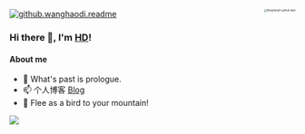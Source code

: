 <p>
  <a href="https://count.getloli.com/">
    <img src="https://count.getloli.com/get/@github.wanghaodi.readme?theme=rule34" alt="github.wanghaodi.readme" />
  </a>
  <a href="">
    <img align="right" src="https://github-readme-stats.anuraghazra1.vercel.app/api?username=wanghaodi&count_private=true&show_icons=true&theme=material-palenight" alt="WangHaodi's github stats" style="zoom:30%;" />
  </a>
</p>

### Hi there 👋, I'm [HD](https://github.com/wanghaodi)!

#### About me

- &#x1F52D; What's past is prologue.
- &#x1F4EB; 个人博客 [Blog](https://whdi.top)
- &#x1F914; Flee as a bird to your mountain!

<img align="center" src="https://github-readme-stats.vercel.app/api/top-langs/?username=wanghaodi&layout=compact&theme=material-palenight"/>

<!--
#### Platforms&tools

[![](https://img.shields.io/badge/-Ubuntu%2020.04%20LTS-E95420?style=flat-square&logo=Ubuntu&logoColor=white)](https://ubuntu.com/)
[![](https://img.shields.io/badge/-Visual%20Studio%20Code-blue?style=flat-square&logo=visual-studio-code&logoColor=white)](https://code.visualstudio.com/)
[![](https://img.shields.io/badge/-PyCharm-000000?style=flat-square&logo=pycharm&logoColor=white)](https://www.jetbrains.com/pycharm/)

[![](https://img.shields.io/badge/-HTML5-e34f26?style=flat-square&logo=html5&logoColor=white)](https://html.spec.whatwg.org/)
[![](https://img.shields.io/badge/-CSS3-1572b6?style=flat-square&logo=css3&logoColor=white)](https://www.w3.org/Style/CSS/)
[![](https://img.shields.io/badge/-JavaScript-f7e018?style=flat-square&logo=javascript&logoColor=white)](https://www.ecma-international.org/)
[![](https://img.shields.io/badge/-Node.js-43853d?style=flat-square&logo=node.js&logoColor=white)](https://nodejs.org/)
[![](https://img.shields.io/badge/-NPM-cb3837?style=flat-square&logo=npm&logoColor=white)](https://npmjs.com/)
[![](https://img.shields.io/badge/-Vue.js-4fc08d?style=flat-square&logo=vue.js&logoColor=white)](https://vuejs.org/)
[![](https://img.shields.io/badge/-Python-yellow?style=flat-square&logo=python&logoColor=white)](https://www.python.org/)
[![](https://img.shields.io/badge/-Miniconda-42B029?style=flat-square&logo=anaconda&logoColor=white)](https://conda.io/)
[![](https://img.shields.io/badge/-Golang-00add8?style=flat-square&logo=go&logoColor=white)](https://golang.org/)
[![](https://img.shields.io/badge/-Docker-2496ed?style=flat-square&logo=docker&logoColor=white)](https://www.docker.com/)
[![](https://img.shields.io/badge/-MariaDB-003545?style=flat-square&logo=mariadb&logoColor=white)](https://mariadb.com/)
[![](https://img.shields.io/badge/-Redis-dc382d?style=flat-square&logo=redis&logoColor=white)](https://redis.io/)
[![](https://img.shields.io/badge/-Nginx-269539?style=flat-square&logo=nginx&logoColor=white)](https://nginx.org/)
[![](https://img.shields.io/badge/-Git-f05032?style=flat-square&logo=git&logoColor=white)](https://git-scm.com/)
[![](https://img.shields.io/badge/-Linux-fcc624?style=flat-square&logo=linux&logoColor=white)](https://www.linuxfoundation.org/)
[![](https://img.shields.io/badge/-Raspberry%20Pi-C51A4A?style=flat-square&logo=raspberrypi&logoColor=white)](https://www.raspberrypi.org/)
[![](https://img.shields.io/badge/-PyTorch-ee4c2c?style=flat-square&logo=pytorch&logoColor=white)](https://pytorch.org/)
[![](https://img.shields.io/badge/-Jupyter-f37626?style=flat-square&logo=jupyter&logoColor=white)](https://jupyter.org/)
[![](https://img.shields.io/badge/-R-276dc3?style=flat-square&logo=R&logoColor=white)](https://www.r-project.org/)
[![](https://img.shields.io/badge/-LaTex-008080?style=flat-square&logo=latex&logoColor=white)](https://www.latex-project.org/)
[![](https://img.shields.io/badge/-CloudFlare-f38020?style=flat-square&logo=cloudflare&logoColor=white)](https://www.cloudflare.com/)
-->
